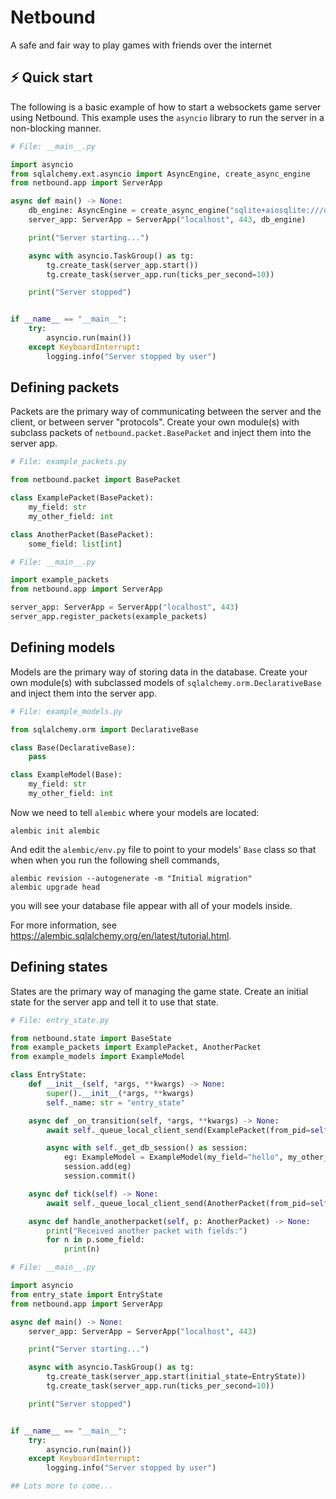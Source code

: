 # Netbound
A safe and fair way to play games with friends over the internet

## ⚡ Quick start
The following is a basic example of how to start a websockets game server using Netbound. This example uses the `asyncio` library to run the server in a non-blocking manner.

```python
# File: __main__.py

import asyncio
from sqlalchemy.ext.asyncio import AsyncEngine, create_async_engine
from netbound.app import ServerApp

async def main() -> None:
    db_engine: AsyncEngine = create_async_engine("sqlite+aiosqlite:///database.sqlite3")
    server_app: ServerApp = ServerApp("localhost", 443, db_engine)

    print("Server starting...")

    async with asyncio.TaskGroup() as tg:
        tg.create_task(server_app.start())
        tg.create_task(server_app.run(ticks_per_second=10))

    print("Server stopped")


if __name__ == "__main__":
    try:
        asyncio.run(main())
    except KeyboardInterrupt:
        logging.info("Server stopped by user")
```

## Defining packets
Packets are the primary way of communicating between the server and the client, or between server "protocols". Create your own module(s) with subclass packets of `netbound.packet.BasePacket` and inject them into the server app.

```python
# File: example_packets.py

from netbound.packet import BasePacket

class ExamplePacket(BasePacket):
    my_field: str
    my_other_field: int

class AnotherPacket(BasePacket):
    some_field: list[int]
```

```python
# File: __main__.py

import example_packets
from netbound.app import ServerApp

server_app: ServerApp = ServerApp("localhost", 443)
server_app.register_packets(example_packets)
```

## Defining models
Models are the primary way of storing data in the database. Create your own module(s) with subclassed models of `sqlalchemy.orm.DeclarativeBase` and inject them into the server app.

```python
# File: example_models.py

from sqlalchemy.orm import DeclarativeBase

class Base(DeclarativeBase):
    pass

class ExampleModel(Base):
    my_field: str
    my_other_field: int
```

Now we need to tell `alembic` where your models are located:
```shell
alembic init alembic
```

And edit the `alembic/env.py` file to point to your models' `Base` class so that when when you run the following shell commands,
```shell
alembic revision --autogenerate -m "Initial migration"
alembic upgrade head
```
you will see your database file appear with all of your models inside.

For more information, see https://alembic.sqlalchemy.org/en/latest/tutorial.html.

## Defining states
States are the primary way of managing the game state. Create an initial state for the server app and tell it to use that state.

```python
# File: entry_state.py

from netbound.state import BaseState
from example_packets import ExamplePacket, AnotherPacket
from example_models import ExampleModel

class EntryState:
    def __init__(self, *args, **kwargs) -> None:
        super().__init__(*args, **kwargs)
        self._name: str = "entry_state"

    async def _on_transition(self, *args, **kwargs) -> None:
        await self._queue_local_client_send(ExamplePacket(from_pid=self._pid, my_field="hello", my_other_field=42))

        async with self._get_db_session() as session:
            eg: ExampleModel = ExampleModel(my_field="hello", my_other_field=42)
            session.add(eg)
            session.commit()

    async def tick(self) -> None:
        await self._queue_local_client_send(AnotherPacket(from_pid=self._pid, some_field=[1, 2, 3]))

    async def handle_anotherpacket(self, p: AnotherPacket) -> None:
        print("Received another packet with fields:")
        for n in p.some_field:
            print(n)
```

```python
# File: __main__.py

import asyncio
from entry_state import EntryState
from netbound.app import ServerApp

async def main() -> None:
    server_app: ServerApp = ServerApp("localhost", 443)

    print("Server starting...")

    async with asyncio.TaskGroup() as tg:
        tg.create_task(server_app.start(initial_state=EntryState))
        tg.create_task(server_app.run(ticks_per_second=10))

    print("Server stopped")


if __name__ == "__main__":
    try:
        asyncio.run(main())
    except KeyboardInterrupt:
        logging.info("Server stopped by user")

## Lots more to come...
